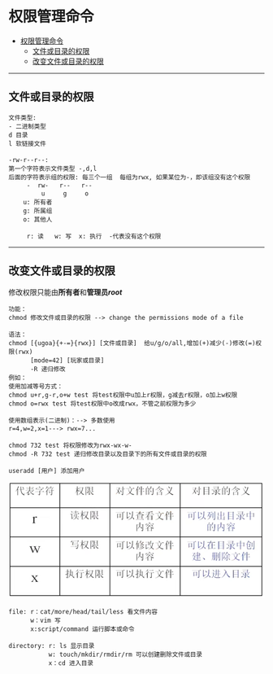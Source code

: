 # 权限管理命令  

- [权限管理命令](#权限管理命令)
  - [文件或目录的权限](#文件或目录的权限)
  - [改变文件或目录的权限](#改变文件或目录的权限)

---

## 文件或目录的权限  

```Linux
文件类型:
- 二进制类型
d 目录
l 软链接文件

-rw-r--r--:  
第一个字符表示文件类型 -,d,l
后面的字符表示组的权限: 每三个一组  每组为rwx, 如果某位为-，即该组没有这个权限
     -  rw-   r--   r--
         u     g     o
    u: 所有者 
    g: 所属组
    o: 其他人
    
     r: 读   w: 写  x: 执行  -代表没有这个权限
```  

---

## 改变文件或目录的权限  

修改权限只能由**所有者**和**管理员$root$**  

```Linux
功能：
chmod 修改文件或目录的权限 --> change the permissions mode of a file 

语法：
chmod [{ugoa}{+-=}{rwx}] [文件或目录]  给u/g/o/all,增加(+)减少(-)修改(=)权限(rwx)
      [mode=42] [玩家或目录]
      -R 递归修改
例如：
使用加减等号方式：
chmod u+r,g-r,o+w test 将test权限中u加上r权限，g减去r权限，o加上w权限  
chmod o=rwx test 将test权限中o改成rwx，不管之前权限为多少

使用数组表示(二进制)：--> 多数使用
r=4,w=2,x=1---> rwx=7...

chmod 732 test 将权限修改为rwx-wx-w-
chmod -R 732 test 递归修改目录以及目录下的所有文件或目录的权限 

useradd [用户] 添加用户
```  

![文件权限](images/2023-07-26-12-08-21.png)  

```Linux
file: r：cat/more/head/tail/less 看文件内容
      w：vim 写
      x:script/command 运行脚本或命令

directory: r: ls 显示目录
           w: touch/mkdir/rmdir/rm 可以创建删除文件或目录
           x：cd 进入目录
```  
